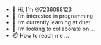 - 👋 Hi, I’m @7236098123
- 👀 I’m interested in programming 
- 🌱 I’m currently learning at duet
- 💞️ I’m looking to collaborate on ...
- 📫 How to reach me ...

<!---
7236098123/7236098123 is a ✨ special ✨ repository because its `README.md` (this file) appears on your GitHub profile.
You can click the Preview link to take a look at your changes.
--->
